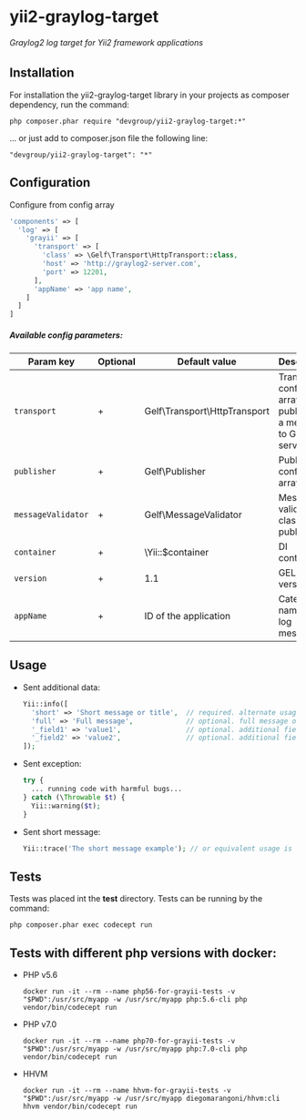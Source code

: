 yii2-graylog-target
===

###### Graylog2 log target for Yii2 framework applications

## Installation

For installation the yii2-graylog-target library in your projects as composer dependency,
run the command: 

`php composer.phar require "devgroup/yii2-graylog-target:*"`

... or just add to composer.json file the following line:

```text
"devgroup/yii2-graylog-target": "*"
```

## Configuration

Configure from config array

```php
'components' => [
  'log' => [
    'grayii' => [
      'transport' => [
        'class' => \Gelf\Transport\HttpTransport::class,
        'host' => 'http://graylog2-server.com',
        'port' => 12201,
      ],
      'appName' => 'app name',
    ]
  ]
]
```

##### Available config parameters:

**Param key**|**Optional**|**Default value**|**Description**
-------------|------------|-----------------|---------------
`transport`|+|Gelf\Transport\HttpTransport|Transport config array for publishing a message to Graylog2 server
`publisher`|+|Gelf\Publisher|Publisher config array
`messageValidator`|+|Gelf\MessageValidator|Message validator class for publisher
`container`|+|\Yii::$container|DI container
`version`|+|1.1|GELF spec version
`appName`|+|ID of the application|Category name for log message

## Usage

- Sent additional data:

  ```php
  Yii::info([
    'short' => 'Short message or title',  // required. alternate usage variant: `Short message or title` (without a key 'short', but first item in array)
    'full' => 'Full message',             // optional. full message of log. For example, may be a stack trace as string or other detalized message
    '_field1' => 'value1',                // optional. additional field starts with '_' symbol
    '_field2' => 'value2',                // optional. additional field starts with '_' symbol
  ]);
  ```

- Sent exception:

  ```php
  try {
    ... running code with harmful bugs...
  } catch (\Throwable $t) {
    Yii::warning($t);
  }
  ```
- Sent short message:

  ```php
  Yii::trace('The short message example'); // or equivalent usage is Yii::trace(['The short message example']);
  ```

## Tests

Tests was placed int the **test** directory. Tests can be running by the command:

`php composer.phar exec codecept run`

## Tests with different php versions with docker:

- PHP v5.6

    `docker run -it --rm --name php56-for-grayii-tests -v "$PWD":/usr/src/myapp -w /usr/src/myapp php:5.6-cli php vendor/bin/codecept run`

- PHP v7.0

    `docker run -it --rm --name php70-for-grayii-tests -v "$PWD":/usr/src/myapp -w /usr/src/myapp php:7.0-cli php vendor/bin/codecept run`

- HHVM

    `docker run -it --rm --name hhvm-for-grayii-tests -v "$PWD":/usr/src/myapp -w /usr/src/myapp diegomarangoni/hhvm:cli hhvm vendor/bin/codecept run`

